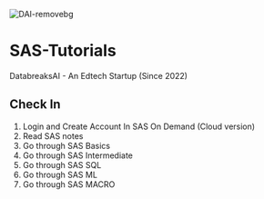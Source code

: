 
![DAI-removebg](https://github.com/user-attachments/assets/15d9cde7-f998-4922-83f9-f550ea8f4f39)


# SAS-Tutorials
DatabreaksAI - An Edtech Startup 
(Since 2022)

## Check In
1. Login and Create Account In SAS On Demand (Cloud version)
2. Read SAS notes
3. Go through SAS Basics
4. Go through SAS Intermediate
5. Go through SAS SQL
6. Go through SAS ML
7. Go through SAS MACRO
